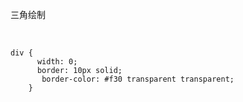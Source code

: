 三角绘制

​	

```
div {
      width: 0;
      border: 10px solid;
       border-color: #f30 transparent transparent;
    }
```

